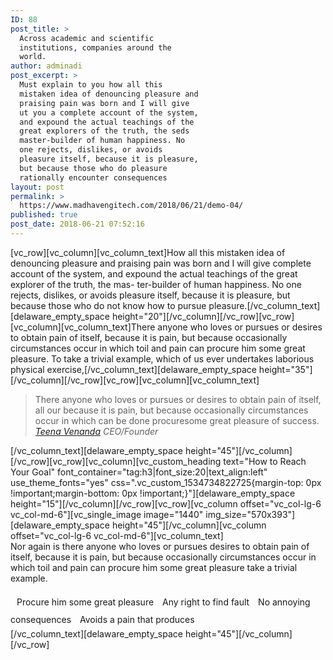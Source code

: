 ```yaml
---
ID: 88
post_title: >
  Across academic and scientific
  institutions, companies around the
  world.
author: adminadi
post_excerpt: >
  Must explain to you how all this
  mistaken idea of denouncing pleasure and
  praising pain was born and I will give
  ut you a complete account of the system,
  and expound the actual teachings of the
  great explorers of the truth, the seds
  master-builder of human happiness. No
  one rejects, dislikes, or avoids
  pleasure itself, because it is pleasure,
  but because those who do pleasure
  rationally encounter consequences
layout: post
permalink: >
  https://www.madhavengitech.com/2018/06/21/demo-04/
published: true
post_date: 2018-06-21 07:52:16
---
```

[vc_row][vc_column][vc_column_text]How all this mistaken idea of denouncing pleasure and praising pain was born and I will give complete
account of the system, and expound the actual teachings of the great explorer of the truth, the mas-
ter-builder of human happiness. No one rejects, dislikes, or avoids pleasure itself, because it is pleasure,
but because those who do not know how to pursue pleasure.[/vc_column_text][delaware_empty_space height="20"][/vc_column][/vc_row][vc_row][vc_column][vc_column_text]There anyone who loves or pursues or desires to obtain pain of itself, because it is pain, but because
occasionally circumstances occur in which toil and pain can procure him some great pleasure. To take a
trivial example, which of us ever undertakes laborious physical exercise,[/vc_column_text][delaware_empty_space height="35"][/vc_column][/vc_row][vc_row][vc_column][vc_column_text]
<blockquote>There anyone who loves or pursues or desires to obtain pain of itself, all our because it is pain, but because occasionally circumstances occur in which can be done procuresome great pleasure of success.
<cite><a href="#">Teena Venanda</a>
CEO/Founder</cite></blockquote>
[/vc_column_text][delaware_empty_space height="45"][/vc_column][/vc_row][vc_row][vc_column][vc_custom_heading text="How to Reach Your Goal" font_container="tag:h3|font_size:20|text_align:left" use_theme_fonts="yes" css=".vc_custom_1534734822725{margin-top: 0px !important;margin-bottom: 0px !important;}"][delaware_empty_space height="15"][/vc_column][/vc_row][vc_row][vc_column offset="vc_col-lg-6 vc_col-md-6"][vc_single_image image="1440" img_size="570x393"][delaware_empty_space height="45"][/vc_column][vc_column offset="vc_col-lg-6 vc_col-md-6"][vc_column_text]
<div style="margin-bottom: 16px">Nor again is there anyone who loves or pursues desires to obtain pain of itself, because it is pain, but because occasionally circumstances occur in which toil and pain can procure him some great pleasure take a trivial example.</div>
<div style="line-height: 28px"><i class="fa fa-angle-double-right" style="margin-right: 10px"></i>Procure him some great pleasure
<i class="fa fa-angle-double-right" style="margin-right: 10px"></i>Any right to find fault
<i class="fa fa-angle-double-right" style="margin-right: 10px"></i>No annoying consequences
<i class="fa fa-angle-double-right" style="margin-right: 10px"></i>Avoids a pain that produces</div>
[/vc_column_text][delaware_empty_space height="45"][/vc_column][/vc_row]